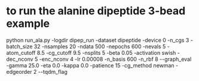 # to run the alanine dipeptide 3-bead example 

python run_ala.py -logdir dipep_run -dataset dipeptide -device 0 -n_cgs 3  -batch_size 32 -nsamples 20 -ndata 500 -nepochs 600 -nevals 5 -atom_cutoff 8.5 -cg_cutoff 9.5 -nsplits 5 -beta 0.05 -activation swish -dec_nconv 5 -enc_nconv 4 -lr 0.00008 -n_basis 600 -n_rbf 8 --graph_eval -gamma 25.0 -eta 0.0 -kappa 0.0 -patience 15 -cg_method newman -edgeorder 2 --tqdm_flag
